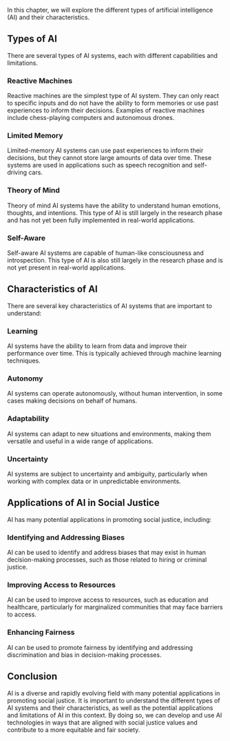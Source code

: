 
In this chapter, we will explore the different types of artificial intelligence (AI) and their characteristics.

Types of AI
-----------

There are several types of AI systems, each with different capabilities and limitations.

### Reactive Machines

Reactive machines are the simplest type of AI system. They can only react to specific inputs and do not have the ability to form memories or use past experiences to inform their decisions. Examples of reactive machines include chess-playing computers and autonomous drones.

### Limited Memory

Limited-memory AI systems can use past experiences to inform their decisions, but they cannot store large amounts of data over time. These systems are used in applications such as speech recognition and self-driving cars.

### Theory of Mind

Theory of mind AI systems have the ability to understand human emotions, thoughts, and intentions. This type of AI is still largely in the research phase and has not yet been fully implemented in real-world applications.

### Self-Aware

Self-aware AI systems are capable of human-like consciousness and introspection. This type of AI is also still largely in the research phase and is not yet present in real-world applications.

Characteristics of AI
---------------------

There are several key characteristics of AI systems that are important to understand:

### Learning

AI systems have the ability to learn from data and improve their performance over time. This is typically achieved through machine learning techniques.

### Autonomy

AI systems can operate autonomously, without human intervention, in some cases making decisions on behalf of humans.

### Adaptability

AI systems can adapt to new situations and environments, making them versatile and useful in a wide range of applications.

### Uncertainty

AI systems are subject to uncertainty and ambiguity, particularly when working with complex data or in unpredictable environments.

Applications of AI in Social Justice
------------------------------------

AI has many potential applications in promoting social justice, including:

### Identifying and Addressing Biases

AI can be used to identify and address biases that may exist in human decision-making processes, such as those related to hiring or criminal justice.

### Improving Access to Resources

AI can be used to improve access to resources, such as education and healthcare, particularly for marginalized communities that may face barriers to access.

### Enhancing Fairness

AI can be used to promote fairness by identifying and addressing discrimination and bias in decision-making processes.

Conclusion
----------

AI is a diverse and rapidly evolving field with many potential applications in promoting social justice. It is important to understand the different types of AI systems and their characteristics, as well as the potential applications and limitations of AI in this context. By doing so, we can develop and use AI technologies in ways that are aligned with social justice values and contribute to a more equitable and fair society.
